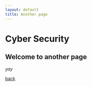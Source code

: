 ```yaml
---
layout: default
title: Another page
---
```


# Cyber Security

## Welcome to another page

_yay_

[back](./example-page)